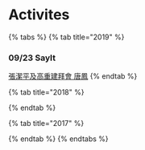 # Activites

{% tabs %}
{% tab title="2019" %}
### 09/23 SayIt

[張潔平及高重建拜會唐鳳](https://sayit.pdis.nat.gov.tw/2019-09-23-%E5%BC%B5%E6%BD%94%E5%B9%B3%E5%8F%8A%E9%AB%98%E9%87%8D%E5%BB%BA%E6%8B%9C%E6%9C%83)
{% endtab %}

{% tab title="2018" %}

{% endtab %}

{% tab title="2017" %}

{% endtab %}
{% endtabs %}



